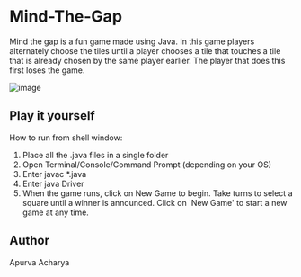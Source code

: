 # Mind-The-Gap

Mind the gap is a fun game made using Java. In this game players alternately choose the tiles until a player chooses a tile that touches a tile that is already chosen by the same player earlier. The player that does this first loses the game.

![image](https://user-images.githubusercontent.com/113264267/190831468-37917471-dfab-41ed-a303-b49531fde5fc.png)


## Play it yourself

How to run from shell window:
1) Place all the .java files in a single folder
2) Open Terminal/Console/Command Prompt (depending on your OS)
3) Enter javac *.java
4) Enter java Driver 
5) When the game runs, click on New Game to begin.  Take turns to select a square until a winner is announced.  Click on 'New Game' to start a new game at any time.

## Author
Apurva Acharya
